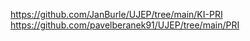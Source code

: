 https://github.com/JanBurle/UJEP/tree/main/KI-PRI  
https://github.com/pavelberanek91/UJEP/tree/main/PRI

